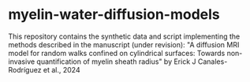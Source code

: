 # myelin-water-diffusion-models
This repository contains the synthetic data and script implementing the methods described in the manuscript (under revision): "A diffusion MRI model for random walks confined on cylindrical surfaces: Towards non-invasive quantification of myelin sheath radius" by Erick J Canales-Rodríguez et al., 2024
